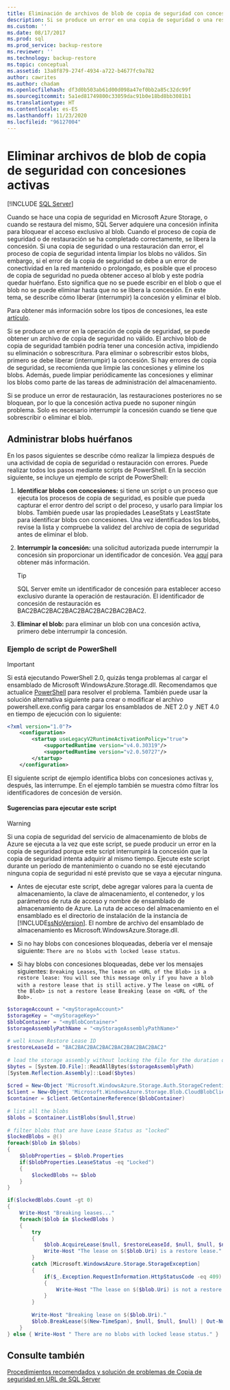 ```yaml
---
title: Eliminación de archivos de blob de copia de seguridad con concesiones activas | Microsoft Docs
description: Si se produce un error en una copia de seguridad o una restauración de SQL Server, un blob de Azure Storage puede quedar huérfano. Obtenga más información sobre cómo eliminar un blob huérfano.
ms.custom: ''
ms.date: 08/17/2017
ms.prod: sql
ms.prod_service: backup-restore
ms.reviewer: ''
ms.technology: backup-restore
ms.topic: conceptual
ms.assetid: 13a8f879-274f-4934-a722-b4677fc9a782
author: cawrites
ms.author: chadam
ms.openlocfilehash: df3d0b503ab61d00d098a47ef0bb2a85c32dc99f
ms.sourcegitcommit: 5a1ed81749800c33059dac91b0e18bd8bb3081b1
ms.translationtype: HT
ms.contentlocale: es-ES
ms.lasthandoff: 11/23/2020
ms.locfileid: "96127004"
---
```

# <a name="delete-backup-blob-files-with-active-leases"></a>Eliminar archivos de blob de copia de seguridad con concesiones activas

 [!INCLUDE [SQL Server](../../includes/applies-to-version/sqlserver.md)]

Cuando se hace una copia de seguridad en Microsoft Azure Storage, o cuando se restaura del mismo, SQL Server adquiere una concesión infinita para bloquear el acceso exclusivo al blob. Cuando el proceso de copia de seguridad o de restauración se ha completado correctamente, se libera la concesión. Si una copia de seguridad o una restauración dan error, el proceso de copia de seguridad intenta limpiar los blobs no válidos. Sin embargo, si el error de la copia de seguridad se debe a un error de conectividad en la red mantenido o prolongado, es posible que el proceso de copia de seguridad no pueda obtener acceso al blob y este podría quedar huérfano. Esto significa que no se puede escribir en el blob o que el blob no se puede eliminar hasta que no se libera la concesión. En este tema, se describe cómo liberar (interrumpir) la concesión y eliminar el blob.
  
Para obtener más información sobre los tipos de concesiones, lea este [artículo](/rest/api/storageservices/Lease-Blob).  
  
Si se produce un error en la operación de copia de seguridad, se puede obtener un archivo de copia de seguridad no válido. El archivo blob de copia de seguridad también podría tener una concesión activa, impidiendo su eliminación o sobrescritura. Para eliminar o sobrescribir estos blobs, primero se debe liberar (interrumpir) la concesión. Si hay errores de copia de seguridad, se recomienda que limpie las concesiones y elimine los blobs. Además, puede limpiar periódicamente las concesiones y eliminar los blobs como parte de las tareas de administración del almacenamiento.  
  
Si se produce un error de restauración, las restauraciones posteriores no se bloquean, por lo que la concesión activa puede no suponer ningún problema. Solo es necesario interrumpir la concesión cuando se tiene que sobrescribir o eliminar el blob.  
  
## <a name="manage-orphaned-blobs"></a>Administrar blobs huérfanos

En los pasos siguientes se describe cómo realizar la limpieza después de una actividad de copia de seguridad o restauración con errores. Puede realizar todos los pasos mediante scripts de PowerShell. En la sección siguiente, se incluye un ejemplo de script de PowerShell:  
  
1. **Identificar blobs con concesiones:** si tiene un script o un proceso que ejecuta los procesos de copia de seguridad, es posible que pueda capturar el error dentro del script o del proceso, y usarlo para limpiar los blobs.  También puede usar las propiedades LeaseStats y LeastState para identificar blobs con concesiones. Una vez identificados los blobs, revise la lista y compruebe la validez del archivo de copia de seguridad antes de eliminar el blob.  
  
1. **Interrumpir la concesión:** una solicitud autorizada puede interrumpir la concesión sin proporcionar un identificador de concesión. Vea [aquí](/rest/api/storageservices/Lease-Blob) para obtener más información.  
  
    > [!TIP]  
    > SQL Server emite un identificador de concesión para establecer acceso exclusivo durante la operación de restauración. El identificador de concesión de restauración es BAC2BAC2BAC2BAC2BAC2BAC2BAC2BAC2.  
  
1. **Eliminar el blob:** para eliminar un blob con una concesión activa, primero debe interrumpir la concesión.  

###  <a name="powershell-script-example"></a><a name="Code_Example"></a> Ejemplo de script de PowerShell  
  
> [!IMPORTANT]
> Si está ejecutando PowerShell 2.0, quizás tenga problemas al cargar el ensamblado de Microsoft WindowsAzure.Storage.dll. Recomendamos que actualice [PowerShell](/powershell/) para resolver el problema. También puede usar la solución alternativa siguiente para crear o modificar el archivo powershell.exe.config para cargar los ensamblados de .NET 2.0 y .NET 4.0 en tiempo de ejecución con lo siguiente:  
>
> ```xml
> <?xml version="1.0"?>
>     <configuration>
>         <startup useLegacyV2RuntimeActivationPolicy="true">
>             <supportedRuntime version="v4.0.30319"/>
>             <supportedRuntime version="v2.0.50727"/>
>         </startup>
>     </configuration>  
> ```  
  
 El siguiente script de ejemplo identifica blobs con concesiones activas y, después, las interrumpe. En el ejemplo también se muestra cómo filtrar los identificadores de concesión de versión.  
  
#### <a name="tips-on-running-this-script"></a>Sugerencias para ejecutar este script
  
> [!WARNING]  
> Si una copia de seguridad del servicio de almacenamiento de blobs de Azure se ejecuta a la vez que este script, se puede producir un error en la copia de seguridad porque este script interrumpirá la concesión que la copia de seguridad intenta adquirir al mismo tiempo. Ejecute este script durante un período de mantenimiento o cuando no se esté ejecutando ninguna copia de seguridad ni esté previsto que se vaya a ejecutar ninguna.  
  
- Antes de ejecutar este script, debe agregar valores para la cuenta de almacenamiento, la clave de almacenamiento, el contenedor, y los parámetros de ruta de acceso y nombre de ensamblado de almacenamiento de Azure. La ruta de acceso del almacenamiento en el ensamblado es el directorio de instalación de la instancia de [!INCLUDE[ssNoVersion](../../includes/ssnoversion-md.md)]. El nombre de archivo del ensamblado de almacenamiento es Microsoft.WindowsAzure.Storage.dll.
  
- Si no hay blobs con concesiones bloqueadas, debería ver el mensaje siguiente: `There are no blobs with locked lease status`.
  
- Si hay blobs con concesiones bloqueadas, debe ver los mensajes siguientes: `Breaking Leases`, `The lease on <URL of the Blob> is a restore lease: You will see this message only if you have a blob with a restore lease that is still active.` y `The lease on <URL of the Blob> is not a restore lease Breaking lease on <URL of the Bob>.`
  
```powershell
$storageAccount = "<myStorageAccount>"
$storageKey = "<myStorageKey>"
$blobContainer = "<myBlobContainer>"
$storageAssemblyPathName = "<myStorageAssemblyPathName>"
  
# well known Restore Lease ID  
$restoreLeaseId = "BAC2BAC2BAC2BAC2BAC2BAC2BAC2BAC2"  
  
# load the storage assembly without locking the file for the duration of the PowerShell session  
$bytes = [System.IO.File]::ReadAllBytes($storageAssemblyPath)  
[System.Reflection.Assembly]::Load($bytes)  
  
$cred = New-Object 'Microsoft.WindowsAzure.Storage.Auth.StorageCredentials' $storageAccount, $storageKey  
$client = New-Object 'Microsoft.WindowsAzure.Storage.Blob.CloudBlobClient' "https://$storageAccount.blob.core.windows.net", $cred  
$container = $client.GetContainerReference($blobContainer)  
  
# list all the blobs  
$blobs = $container.ListBlobs($null,$true)
  
# filter blobs that are have Lease Status as "locked"
$lockedBlobs = @()  
foreach($blob in $blobs)  
{  
    $blobProperties = $blob.Properties
    if($blobProperties.LeaseStatus -eq "Locked")  
    {  
        $lockedBlobs += $blob  
    }  
}  

if($lockedBlobs.Count -gt 0)  
{  
    Write-Host "Breaking leases..."
    foreach($blob in $lockedBlobs )
    {  
        try  
        {  
            $blob.AcquireLease($null, $restoreLeaseId, $null, $null, $null)  
            Write-Host "The lease on $($blob.Uri) is a restore lease."  
        }  
        catch [Microsoft.WindowsAzure.Storage.StorageException]  
        {  
            if($_.Exception.RequestInformation.HttpStatusCode -eq 409)  
            {  
                Write-Host "The lease on $($blob.Uri) is not a restore lease."  
            }  
        }  
  
        Write-Host "Breaking lease on $($blob.Uri)."  
        $blob.BreakLease($(New-TimeSpan), $null, $null, $null) | Out-Null  
    }  
} else { Write-Host " There are no blobs with locked lease status." }
```  
  
## <a name="see-also"></a>Consulte también

[Procedimientos recomendados y solución de problemas de Copia de seguridad en URL de SQL Server](../../relational-databases/backup-restore/sql-server-backup-to-url-best-practices-and-troubleshooting.md)